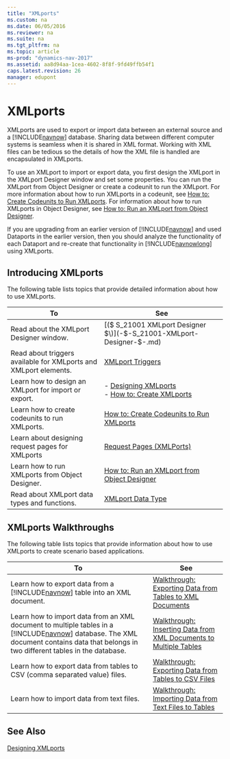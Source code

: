 ```yaml
---
title: "XMLports"
ms.custom: na
ms.date: 06/05/2016
ms.reviewer: na
ms.suite: na
ms.tgt_pltfrm: na
ms.topic: article
ms-prod: "dynamics-nav-2017"
ms.assetid: aa8d94aa-1cea-4602-8f8f-9fd49ffb54f1
caps.latest.revision: 26
manager: edupont
---
```

# XMLports
XMLports are used to export or import data between an external source and a [!INCLUDE[navnow](includes/navnow_md.md)] database. Sharing data between different computer systems is seamless when it is shared in XML format. Working with XML files can be tedious so the details of how the XML file is handled are encapsulated in XMLports.  
  
 To use an XMLport to import or export data, you first design the XMLport in the XMLport Designer window and set some properties. You can run the XMLport from Object Designer or create a codeunit to run the XMLport. For more information about how to run XMLports in a codeunit, see [How to: Create Codeunits to Run XMLports](How-to--Create-Codeunits-to-Run-XMLports.md). For information about how to run XMLports in Object Designer, see [How to: Run an XMLport from Object Designer](How-to--Run-an-XMLport-from-Object-Designer.md).  
  
 If you are upgrading from an earlier version of [!INCLUDE[navnow](includes/navnow_md.md)] and used Dataports in the earlier version, then you should analyze the functionality of each Dataport and re-create that functionality in [!INCLUDE[navnowlong](includes/navnowlong_md.md)] using XMLports.  
  
## Introducing XMLports  
 The following table lists topics that provide detailed information about how to use XMLports.  
  
|To|See|  
|--------|---------|  
|Read about the XMLport Designer window.|[\($ S\_21001 XMLport Designer $\)](-$-S_21001-XMLport-Designer-$-.md)|  
|Read about triggers available for XMLports and XMLport elements.|[XMLport Triggers](XMLport-Triggers.md)|  
|Learn how to design an XMLport for import or export.|-   [Designing XMLports](Designing-XMLports.md)<br />-   [How to: Create XMLports](How-to--Create-XMLports.md)|  
|Learn how to create codeunits to run XMLports.|[How to: Create Codeunits to Run XMLports](How-to--Create-Codeunits-to-Run-XMLports.md)|  
|Learn about designing request pages for XMLports|[Request Pages \(XMLPorts\)](Request-Pages--XMLPorts-.md)|  
|Learn how to run XMLports from Object Designer.|[How to: Run an XMLport from Object Designer](How-to--Run-an-XMLport-from-Object-Designer.md)|  
|Read about XMLport data types and functions.|[XMLport Data Type](XMLport-Data-Type.md)|  
  
## XMLports Walkthroughs  
 The following table lists topics that provide information about how to use XMLports to create scenario based applications.  
  
|To|See|  
|--------|---------|  
|Learn how to export data from a [!INCLUDE[navnow](includes/navnow_md.md)] table into an XML document.|[Walkthrough: Exporting Data from Tables to XML Documents](Walkthrough:-Exporting-Data-from-Tables-to-XML-Documents.md)|  
|Learn how to import data from an XML document to multiple tables in a [!INCLUDE[navnow](includes/navnow_md.md)] database. The XML document contains data that belongs in two different tables in the database.|[Walkthrough: Inserting Data from XML Documents to Multiple Tables](Walkthrough:-Inserting-Data-from-XML-Documents-to-Multiple-Tables.md)|  
|Learn how to export data from tables to CSV \(comma separated value\) files.|[Walkthrough: Exporting Data from Tables to CSV Files](Walkthrough:-Exporting-Data-from-Tables-to-CSV-Files.md)|  
|Learn how to import data from text files.|[Walkthrough: Importing Data from Text Files to Tables](Walkthrough:-Importing-Data-from-Text-Files-to-Tables.md)|  
  
## See Also  
 [Designing XMLports](Designing-XMLports.md)